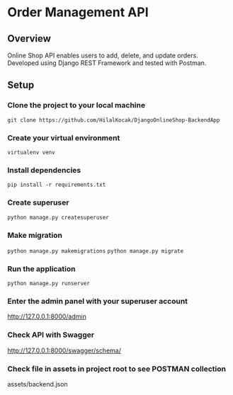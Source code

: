 # Order Management API
## Overview
Online Shop API enables users to add, delete, and update orders. Developed using Django REST Framework and tested with Postman.

## Setup
### Clone the project to your local machine
```git clone https://github.com/HilalKocak/DjangoOnlineShop-BackendApp```

### Create your virtual environment
`virtualenv venv`

### Install dependencies
`pip install -r requirements.txt`

### Create superuser
`python manage.py createsuperuser`

### Make migration
`python manage.py makemigrations`
`python manage.py migrate`

### Run the application
`python manage.py runserver`

### Enter the admin panel with your superuser account
http://127.0.0.1:8000/admin

### Check API with Swagger
http://127.0.0.1:8000/swagger/schema/

### Check file in assets in project root to see POSTMAN collection 
assets/backend.json

